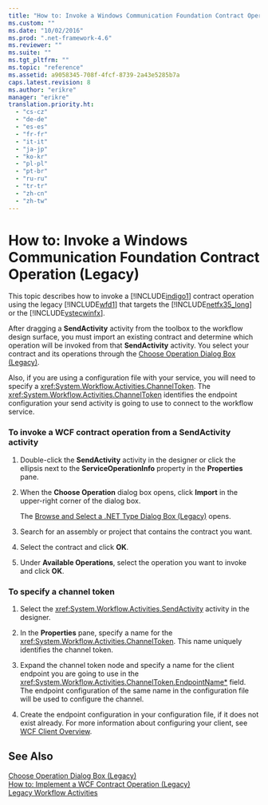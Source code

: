 ```yaml
---
title: "How to: Invoke a Windows Communication Foundation Contract Operation (Legacy)"
ms.custom: ""
ms.date: "10/02/2016"
ms.prod: ".net-framework-4.6"
ms.reviewer: ""
ms.suite: ""
ms.tgt_pltfrm: ""
ms.topic: "reference"
ms.assetid: a9058345-708f-4fcf-8739-2a43e5285b7a
caps.latest.revision: 8
ms.author: "erikre"
manager: "erikre"
translation.priority.ht: 
  - "cs-cz"
  - "de-de"
  - "es-es"
  - "fr-fr"
  - "it-it"
  - "ja-jp"
  - "ko-kr"
  - "pl-pl"
  - "pt-br"
  - "ru-ru"
  - "tr-tr"
  - "zh-cn"
  - "zh-tw"
---
```

# How to: Invoke a Windows Communication Foundation Contract Operation (Legacy)
This topic describes how to invoke a [!INCLUDE[indigo1](../workflowdesigner/includes/indigo1_md.md)] contract operation using the legacy [!INCLUDE[wfd1](../workflowdesigner/includes/wfd1_md.md)] that targets the [!INCLUDE[netfx35_long](../workflowdesigner/includes/netfx35_long_md.md)] or the [!INCLUDE[vstecwinfx](../workflowdesigner/includes/vstecwinfx_md.md)].  
  
 After dragging a **SendActivity** activity from the toolbox to the workflow design surface, you must import an existing contract and determine which operation will be invoked from that **SendActivity** activity. You select your contract and its operations through the [Choose Operation Dialog Box (Legacy)](../workflowdesigner/choose-operation-dialog-box--legacy-.md).  
  
 Also, if you are using a configuration file with your service, you will need to specify a <xref:System.Workflow.Activities.ChannelToken>. The <xref:System.Workflow.Activities.ChannelToken> identifies the endpoint configuration your send activity is going to use to connect to the workflow service.  
  
### To invoke a WCF contract operation from a SendActivity activity  
  
1.  Double-click the **SendActivity** activity in the designer or click the ellipsis next to the **ServiceOperationInfo** property in the **Properties** pane.  
  
2.  When the **Choose Operation** dialog box opens, click **Import** in the upper-right corner of the dialog box.  
  
     The [Browse and Select a .NET Type Dialog Box (Legacy)](../workflowdesigner/browse-and-select-a-.net-type-dialog-box--legacy-.md) opens.  
  
3.  Search for an assembly or project that contains the contract you want.  
  
4.  Select the contract and click **OK**.  
  
5.  Under **Available Operations**, select the operation you want to invoke and click **OK**.  
  
### To specify a channel token  
  
1.  Select the <xref:System.Workflow.Activities.SendActivity> activity in the designer.  
  
2.  In the **Properties** pane, specify a name for the <xref:System.Workflow.Activities.ChannelToken>. This name uniquely identifies the channel token.  
  
3.  Expand the channel token node and specify a name for the client endpoint you are going to use in the <xref:System.Workflow.Activities.ChannelToken.EndpointName*> field. The endpoint configuration of the same name in the configuration file will be used to configure the channel.  
  
4.  Create the endpoint configuration in your configuration file, if it does not exist already. For more information about configuring your client, see [WCF Client Overview](../Topic/WCF%20Client%20Overview.md).  
  
## See Also  
 [Choose Operation Dialog Box (Legacy)](../workflowdesigner/choose-operation-dialog-box--legacy-.md)   
 [How to: Implement a WCF Contract Operation (Legacy)](../workflowdesigner/d6aeb20e-fac8-4a9d-bd26-ae78bef96b41.md)   
 [Legacy Workflow Activities](../workflowdesigner/legacy-workflow-activities.md)
